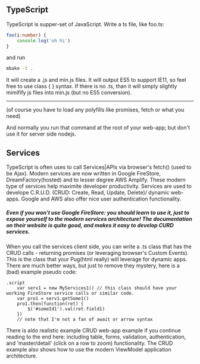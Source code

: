 
## TypeScript

TypeScript is supper-set of JavaScript. Write a ts file, like foo.ts:
```ts
foo(i:number) {
    console.log('oh hi')
}
```
and run
```sh
mbake -t .
```
It will create a .js and min.js files. It will output ES5 to support IE11, so feel free to use class { } syntax. 
If there is no .ts, than it will simply slightly mimifify js files into min.js (but no ES5 conversion).

---
(of course you have to load any polyfills like
promises, fetch or what you need)

And normally you run that command at the root of your web-app; but don't use it for server side nodejs.

## Services

TypeScript is often uses to call Services|APIs via browser's fetch() (used to be Ajax).
Modern services are now written in Google FireStore, DreamFactory(hosted) and to lesser degree AWS Amplify. These 
modern type of services help maximite developer productivity. Services are used
to develope C.R.U.D. (CRUD: Create, Read, Update, Delete)/ dynamic web-apps.
 Google and AWS also offer nice user authentication functionality.

##### Even if you won't use Google FireStore: you should learn to use it, just to expose yourself to the modern services architecture! The documentation on their website is quite good, and makes it easy to develop CURD services.

When you call the services client side, you can write a .ts class that has the CRUD calls - returning promises (or leveraging browser's Custom Events).
This is the class that your Pug(html really) will leverage for dynamic apps. There are much better ways, but just to remove they mystery, here is a (bad) example pseudo code:

```pug
.script
    var serv1 = new MyServices1() // this class should have your working FireStore service calls or similar code.
    var pro1 = serv1.getSome1()
    pro1.then(function(ret) {
        $('#someId1').val(ret.field1)
    })
    // note that I'm not a fan of await or arrow syntax
```

There is aldo realistic example CRUD web-app example if you continue reading to the end here: including table, forms, validation, authentication, and 'master/detail' (click on a row to zoom) functionality. The CRUD example also shows how to use the modern ViewModel application architecture. 

